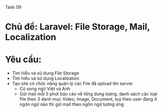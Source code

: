 Task 09

# Chủ đề: Laravel: File Storage, Mail, Localization

# Yêu cầu:
- Tìm hiểu và sử dụng File Storage
- Tìm hiểu và sử dụng Localization
- Tạo site có chức năng quản lý các File đã upload lên server
	- Có song ngữ Việt và Anh
	- Gửi mail mỗi 5 phút báo cáo về tổng dung lượng, danh sách các loại file theo 3 danh mục Video, Image, Document, tuỳ theo user đang ở ngôn ngữ nào thì gửi mail theo ngôn ngữ tương ứng
